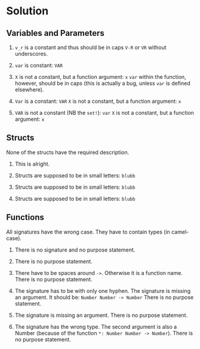 # Solution

## Variables and Parameters

1) `v_r` is a constant and thus should be in caps `V-R` or `VR` without underscores.

2) `var` is constant: `VAR`

3) `X` is not a constant, but a function argument: `x`
  `var` within the function, however, should be in caps (this is actually a bug, unless `var` is defined elsewhere).

4) `Var` is a constant: `VAR`
  `X` is not a constant, but a function argument: `x`

5) `VAR` is not a constant (NB the `set!`): `var`
  `X` is not a constant, but a function argument: `x`
  

## Structs

None of the structs have the required description.

1) This is alright.

2) Structs are supposed to be in small letters: `blubb`

3) Structs are supposed to be in small letters: `blubb`

4) Structs are supposed to be in small letters: `blubb`

## Functions

All signatures have the wrong case. They have to contain types (in camel-case).

1) There is no signature and no purpose statement.

2) There is no purpose statement.

3) There have to be spaces around `->`. Otherwise it is a function name. 
  There is no purpose statement.

4) The signature has to be with only one hyphen. The signature is missing an argument. It should be: `Number Number -> Number`
  There is no purpose statement.

5) The signature is missing an argument. There is no purpose statement.
  
6) The signature has the wrong type. The second argument is also a Number (because of the function `*: Number Number -> Number`).
  There is no purpose statement.

